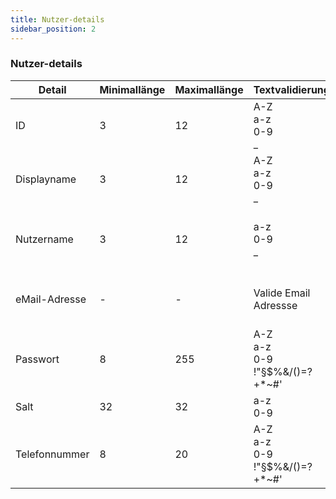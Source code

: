 ```yaml
---
title: Nutzer-details
sidebar_position: 2
---
```


### Nutzer-details
| Detail | Minimallänge | Maximallänge | Textvalidierung | Besonderheiten |
| --- | --- | --- | --- | --- |
| ID | 3 | 12 | A-Z <br/> a-z <br/> 0-9 <br/> _ | - |
| Displayname | 3 | 12 | A-Z <br/> a-z <br/> 0-9 <br/> _ | - |
| Nutzername | 3 | 12 | a-z <br/> 0-9 <br/> _ | Derselbe Text wie der Displayname aber in Kleinbuchstaben! |
| eMail-Adresse | - | - | Valide Email Adressse | Eine eMail-Adresse kann nur 3x genutzt werden! |
| Passwort | 8 | 255 | A-Z <br/> a-z <br/> 0-9 <br/> !"§$%&/()=?+*~#' | - |
| Salt | 32 | 32 | a-z <br/> 0-9 | - |
| Telefonnummer | 8 | 20 | A-Z <br/> a-z <br/> 0-9 <br/> !"§$%&/()=?+*~#' | Muss mit + starten |